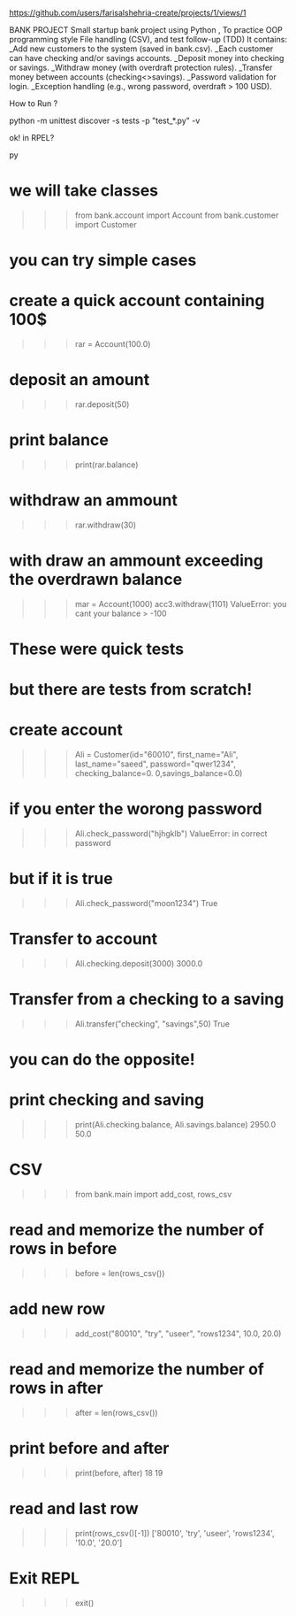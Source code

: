 https://github.com/users/farisalshehria-create/projects/1/views/1

BANK PROJECT
Small startup bank project using Python , To practice OOP programming style
File handling (CSV), and test follow-up (TDD)
It contains:
_Add new customers to the system (saved in bank.csv).
_Each customer can have checking and/or savings accounts.
_Deposit money into checking or savings.
_Withdraw money (with overdraft protection rules).
_Transfer money between accounts (checking<>savings).
_Password validation for login.
_Exception handling (e.g., wrong password, overdraft > 100 USD).

How to Run ?

python -m unittest discover -s tests -p "test_*.py" -v

ok! in RPEL?

py

#                                we will take classes
>>> from bank.account import Account
>>> from bank.customer import Customer
#                               you can try simple cases
#                         create a quick account containing 100$
>>> rar = Account(100.0)
#                                 deposit an amount     
>>> rar.deposit(50)
#                                   print balance
>>> print(rar.balance)
#                                 withdraw an ammount
>>> rar.withdraw(30)
#                   with draw an ammount exceeding the overdrawn balance
>>> mar = Account(1000)
>>> acc3.withdraw(1101)
ValueError: you cant your balance > -100

# These were quick tests
# but there are tests from scratch!
#                                    create account
>>> Ali = Customer(id="60010", first_name="Ali", last_name="saeed", password="qwer1234", checking_balance=0.
0,savings_balance=0.0)
#                             if you enter the worong password
>>> Ali.check_password("hjhgklb")
ValueError: in correct password
#                                   but if it is true
>>> Ali.check_password("moon1234")
True
#                                  Transfer to account
>>> Ali.checking.deposit(3000)
3000.0
#                          Transfer from a checking to a saving
>>> Ali.transfer("checking", "savings",50)
True
# you can do the opposite!
#                               print checking and saving
>>> print(Ali.checking.balance, Ali.savings.balance)
2950.0 50.0
#                                       CSV  
>>> from bank.main import add_cost, rows_csv
#                      read and memorize the number of rows in before
>>> before = len(rows_csv())
#                                   add new row
>>> add_cost("80010", "try", "useer", "rows1234", 10.0, 20.0)
#                      read and memorize the number of rows in after
>>> after = len(rows_csv())
#                              print before and after
>>> print(before, after)
18 19
#                               read and last row
>>> print(rows_csv()[-1])
['80010', 'try', 'useer', 'rows1234', '10.0', '20.0']
#                                   Exit REPL
>>> exit()